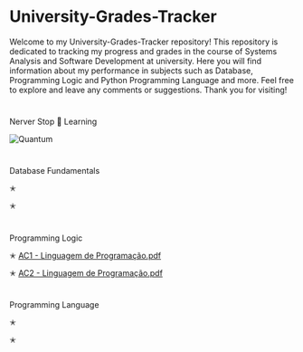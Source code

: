 # University-Grades-Tracker

Welcome to my University-Grades-Tracker repository! This repository is dedicated to tracking my progress and grades in the course of Systems Analysis and Software Development at university. Here you will find information about my performance in subjects such as Database, Programming Logic and Python Programming Language and more.
Feel free to explore and leave any comments or suggestions. 
Thank you for visiting!

#

Nerver Stop 🚀 Learning

![Quantum](https://github.com/FabianaCampanari/University-Grades-Tracker/assets/113218619/032bffdf-4232-4753-a765-8b7764498f90)

#

Database Fundamentals  

✭ 

✭ 

#

Programming Logic

✭ [AC1 - Linguagem de Programação.pdf](https://github.com/FabianaCampanari/University-Grades-Tracker/files/11571335/AC1.-.Linguagem.de.Programacao.pdf)

✭ [AC2 - Linguagem de Programação.pdf](https://github.com/FabianaCampanari/University-Grades-Tracker/files/11571344/AC2.-.Linguagem.de.Programacao.pdf)


#

Programming Language

✭ 

✭ 




